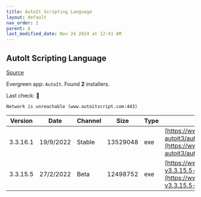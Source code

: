 ```yaml
---
title: AutoIt Scripting Language
layout: default
nav_order: 2
parent: A
last_modified_date: Nov 24 2024 at 12:41 AM
---
```


## AutoIt Scripting Language

[Source](https://www.autoitscript.com/site/autoit/)

Evergreen app: `AutoIt`. Found **2** installers.

Last check: 🔴
```
Network is unreachable (www.autoitscript.com:443)
```

| Version  | Date      | Channel | Size     | Type | URI                                                                                                                                                                              |
| -------- | --------- | ------- | -------- | ---- | -------------------------------------------------------------------------------------------------------------------------------------------------------------------------------- |
| 3.3.16.1 | 19/9/2022 | Stable  | 13529048 | exe  | [https://www.autoitscript.com/cgi-bin/getfile.pl?autoit3/autoit-v3.3.16.1-setup.exe](https://www.autoitscript.com/cgi-bin/getfile.pl?autoit3/autoit-v3.3.16.1-setup.exe)         |
| 3.3.15.5 | 27/2/2022 | Beta    | 12498752 | exe  | [https://www.autoitscript.com/autoit3/files/beta/autoit/autoit-v3.3.15.5-beta-setup.exe](https://www.autoitscript.com/autoit3/files/beta/autoit/autoit-v3.3.15.5-beta-setup.exe) |
